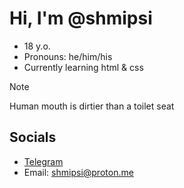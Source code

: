 # Hi, I'm @shmipsi
- 18 y.o.
- Pronouns: he/him/his
- Currently learning html & css
> [!Note]
> Human mouth is dirtier than a toilet seat

## Socials
- [Telegram](https://t.me/Anef_fr)
- Email: shmipsi@proton.me
<!---
shmipsi/shmipsi is a ✨ special ✨ repository because its `README.md` (this file) appears on your GitHub profile.
You can click the Preview link to take a look at your changes.
--->
